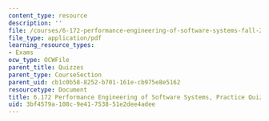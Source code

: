 ```yaml
---
content_type: resource
description: ''
file: /courses/6-172-performance-engineering-of-software-systems-fall-2018/3bf4579a108c9e41753851e2dee4adee_MIT6_172F18_practicequiz2answers.pdf
file_type: application/pdf
learning_resource_types:
- Exams
ocw_type: OCWFile
parent_title: Quizzes
parent_type: CourseSection
parent_uid: cb1c0b58-8252-b701-161e-cb975e8e5162
resourcetype: Document
title: 6.172 Performance Engineering of Software Systems, Practice Quiz 2 Solutions
uid: 3bf4579a-108c-9e41-7538-51e2dee4adee
---
```

